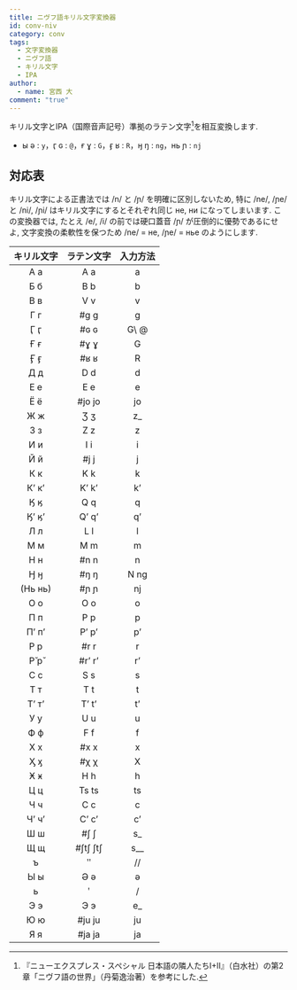 ```yaml
---
title: ニヴフ語キリル文字変換器
id: conv-niv
category: conv
tags:
  - 文字変換器
  - ニヴフ語
  - キリル文字
  - IPA
author:
  - name: 宮西 大
comment: "true"
---
```

キリル文字とIPA（国際音声記号）準拠のラテン文字[^1]を相互変換します.

- ы ə : `y`，ӷ ɢ : `@`，ғ ɣ : `G`，ӻ ʁ : `R`，ӈ ŋ : `ng`，нь ɲ : `nj`

[^1]:『ニューエクスプレス・スペシャル 日本語の隣人たちI+II』（白水社）の第2章「ニヴフ語の世界」（丹菊逸治著）を参考にした.

<HLConverter src="/conv/niv.tsv" />

## 対応表

キリル文字による正書法では /n/ と /ɲ/ を明確に区別しないため,
特に /ne/, /ɲe/ と /ni/, /ɲi/ はキリル文字にするとそれぞれ同じ не, ни になってしまいます.
この変換器では, たとえ /e/, /i/ の前では硬口蓋音 /ɲ/ が圧倒的に優勢であるにせよ,
文字変換の柔軟性を保つため /ne/ = не, /ɲe/ = нье のようにします.

|キリル文字|ラテン文字|入力方法|
|:---:|:---:|:---:|
|А а|A a|a|
|Б б|B b|b|
|В в|V v|v|
|Г г|#g g|g|
|Ӷ ӷ|#ɢ ɢ|G\\ @|
|Ғ ғ|#ɣ ɣ|G|
|Ӻ ӻ|#ʁ ʁ|R|
|Д д|D d|d|
|Е е|E e|e|
|Ё ё|#jo jo|jo|
|Ж ж|Ʒ ʒ|z_|
|З з|Z z|z|
|И и|I i|i|
|Й й|#j j|j|
|К к|K k|k|
|Кʼ кʼ|Kʼ kʼ|kʼ|
|Ӄ ӄ|Q q|q|
|Ӄʼ ӄʼ|Qʼ qʼ|qʼ|
|Л л|L l|l|
|М м|M m|m|
|Н н|#n n|n|
|Ӈ ӈ|#ŋ ŋ|N ng|
|(Нь нь)|#ɲ ɲ|nj|
|О о|O o|o|
|П п|P p|p|
|Пʼ пʼ|Pʼ pʼ|pʼ|
|Р р|#r r|r|
|Р̌ р̌|#r’ r’|r’|
|С с|S s|s|
|Т т|T t|t|
|Тʼ тʼ|Tʼ tʼ|tʼ|
|У у|U u|u|
|Ф ф|F f|f|
|Х х|#x x|x|
|Ӽ ӽ|#χ χ|X|
|Ӿ ӿ|H h|h|
|Ц ц|Ts ts|ts|
|Ч ч|C c|c|
|Чʼ чʼ|Cʼ cʼ|cʼ|
|Ш ш|#ʃ ʃ|s_|
|Щ щ|#ʃtʃ ʃtʃ|s__|
|ъ|ʺ|//|
|Ы ы|Ə ə|ə|
|ь|ʹ|/|
|Э э|Э э|e_|
|Ю ю|#ju ju|ju|
|Я я|#ja ja|ja|
